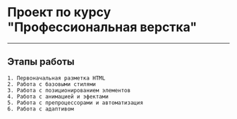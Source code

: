 # Проект по курсу "Профессиональная верстка"
---
## Этапы работы
    1. Первоначальная разметка HTML
    2. Работа с базовыми стилями
    3. Работа с позиционированием элементов
    4. Работа с анимацией и эфектами
    5. Работа с препроцессорами и автоматизация
    6. Работа с адаптивом 